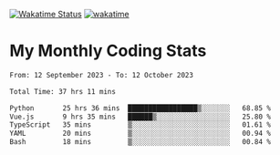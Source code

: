 [![Wakatime Status](https://github.com/noopurphalak/noopurphalak/workflows/wakatime-status-update/badge.svg)](https://github.com/noopurphalak/noopurphalak/actions/workflows/main.yml)
[![wakatime](https://wakatime.com/badge/user/80ace140-ef40-4fdd-b8ed-f3be3d2e1aea.svg)](https://wakatime.com/@80ace140-ef40-4fdd-b8ed-f3be3d2e1aea)

# My Monthly Coding Stats

<!--START_SECTION:waka-->

```txt
From: 12 September 2023 - To: 12 October 2023

Total Time: 37 hrs 11 mins

Python       25 hrs 36 mins  █████████████████▒░░░░░░░   68.85 %
Vue.js       9 hrs 35 mins   ██████▒░░░░░░░░░░░░░░░░░░   25.80 %
TypeScript   35 mins         ▒░░░░░░░░░░░░░░░░░░░░░░░░   01.61 %
YAML         20 mins         ▒░░░░░░░░░░░░░░░░░░░░░░░░   00.94 %
Bash         18 mins         ▒░░░░░░░░░░░░░░░░░░░░░░░░   00.84 %
```

<!--END_SECTION:waka-->

